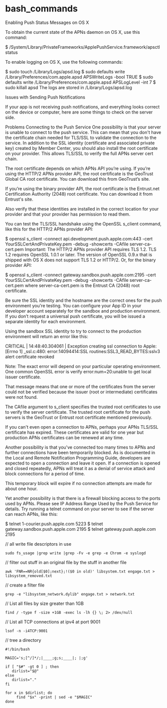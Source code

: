 # bash_commands

Enabling Push Status Messages on OS X

To obtain the current state of the APNs daemon on OS X, use this command:

$ /System/Library/PrivateFrameworks/ApplePushService.framework/apsctl status

To enable logging on OS X, use the following commands:

$ sudo touch /Library/Logs/apsd.log
$ sudo defaults write /Library/Preferences/com.apple.apsd APSWriteLogs -bool TRUE
$ sudo defaults write /Library/Preferences/com.apple.apsd APSLogLevel -int 7
$ sudo killall apsd
The logs are stored in /Library/Logs/apsd.log


Issues with Sending Push Notifications

If your app is not receiving push notifications, and everything looks correct on the device or computer, here are some things to check on the server side.

Problems Connecting to the Push Service
One possibility is that your server is unable to connect to the push service. This can mean that you don't have the certificate chain needed for TLS/SSL to validate the connection to the service. In addition to the SSL identity (certificate and associated private key) created by Member Center, you should also install the root certificate on your provider. This allows TLS/SSL to verify the full APNs server cert chain.

The root certificate depends on which APNs API you’re using. If you’re using the HTTP/2 APNs provider API, the root certificate is the GeoTrust Global CA root certificate. You can download this from GeoTrust’s site.

If you’re using the binary provider API, the root certificate is the Entrust.net Certification Authority (2048) root certificate. You can download it from Entrust's site.

Also verify that these identities are installed in the correct location for your provider and that your provider has permission to read them.

You can test the TLS/SSL handshake using the OpenSSL s_client command, like this for the HTTP/2 APNs provider API:

$ openssl s_client -connect api.development.push.apple.com:443 -cert YourSSLCertAndPrivateKey.pem -debug -showcerts -CAfile server-ca-cert.pem
Important: The HTTP/2 APNs provider API requires TLS 1.2. TLS 1.2 requires OpenSSL 1.0.1 or later. The version of OpenSSL 0.9.x that is shipped with OS X does not support TLS 1.2 or HTTP/2.
Or, for the binary provider API:

$ openssl s_client -connect gateway.sandbox.push.apple.com:2195 -cert YourSSLCertAndPrivateKey.pem -debug -showcerts -CAfile server-ca-cert.pem
where server-ca-cert.pem is the Entrust CA (2048) root certificate.

Be sure the SSL identity and the hostname are the correct ones for the push environment you're testing. You can configure your App ID in your developer account separately for the sandbox and production environment. If you don’t request a universal push certificate, you will be issued a separate identity for each environment.

Using the sandbox SSL identity to try to connect to the production environment will return an error like this:

CRITICAL | 14:48:40.304061 | Exception creating ssl connection to Apple: [Errno 1] _ssl.c:480: error:14094414:SSL routines:SSL3_READ_BYTES:sslv3 alert certificate revoked

Note: The exact error will depend on your particular operating environment.
One common OpenSSL error is verify error:num=20:unable to get local issuer certificate.

That message means that one or more of the certificates from the server could not be verified because the issuer (root or intermediate) certificates were not found.

The CAfile argument to s_client specifies the trusted root certificates to use to verify the server certificate. The trusted root certificate for the push servers is the GeoTrust or Entrust root certificate mentioned previously.

If you can't even open a connection to APNs, perhaps your APNs TLS/SSL certificate has expired. These certificates are valid for one year but production APNs certificates can be renewed at any time.

Another possibility is that you've connected too many times to APNs and further connections have been temporarily blocked. As is documented in the Local and Remote Notification Programming Guide, developers are expected to open a connection and leave it open. If a connection is opened and closed repeatedly, APNs will treat it as a denial of service attack and block connections for a period of time.

This temporary block will expire if no connection attempts are made for about one hour.

Yet another possibility is that there is a firewall blocking access to the ports used by APNs. Please see IP Address Range Used by the Push Service for details. Try running a telnet command on your server to see if the server can reach APNs, like this:

$ telnet 1-courier.push.apple.com 5223
$ telnet gateway.sandbox.push.apple.com 2195
$ telnet gateway.push.apple.com 2195


// all write file descriptors in use
```
sudo fs_usage |grep write |grep -Fv -e grep -e Chrom -e syslogd
```

// filter out stuff in an original file by the stuff in another file
```
awk 'FNR==NR{old[$0];next};!($0 in old)' libsystem.txt engage.txt > libsystem_removed.txt
```

// create a filter file
```
grep -e "libsystem_network.dylib" engage.txt > network.txt
```

// List all files by size greater than 1GB
```
find / -type f -size +1GB -exec ls -lh {} \; 2> /dev/null
```

// List all TCP connections at ipv4 at port 9001
```
lsof -n -i4TCP:9001
```

// tree a directory
```
#!/bin/bash

MAGIC='s;[^/]*/;|____;g;s;____|; |;g'

if [ "$#" -gt 0 ] ; then
   dirlist="$@"
else
   dirlist="."
fi

for x in $dirlist; do
     find "$x" -print | sed -e "$MAGIC"
done
```

